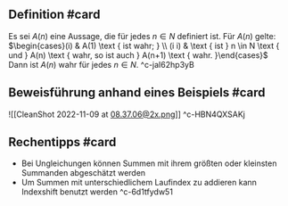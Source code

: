 ## Definition #card 
Es sei $A(n)$ eine Aussage, die für jedes $n \in N$ definiert ist. Für $A(n)$ gelte:
$\begin{cases}(i) & A(1) \text { ist wahr; } \\ (i i) & \text { ist } n \in N \text { und } A(n) \text { wahr, so ist auch } A(n+1) \text { wahr. }\end{cases}$
Dann ist $A(n)$ wahr für jedes $n \in N$.
^c-jaI62hp3yB

## Beweisführung anhand eines Beispiels #card 
![[CleanShot 2022-11-09 at 08.37.06@2x.png]]
^c-HBN4QXSAKj

## Rechentipps #card 
- Bei Ungleichungen können Summen mit ihrem größten oder kleinsten Summanden abgeschätzt werden
- Um Summen mit unterschiedlichem Laufindex zu addieren kann Indexshift benutzt werden
^c-6d1tfydw51